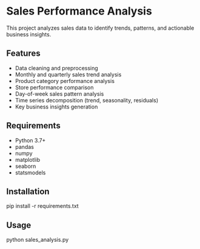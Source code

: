 # Sales Performance Analysis

This project analyzes sales data to identify trends, patterns, and actionable business insights.

## Features

- Data cleaning and preprocessing
- Monthly and quarterly sales trend analysis
- Product category performance analysis
- Store performance comparison
- Day-of-week sales pattern analysis
- Time series decomposition (trend, seasonality, residuals)
- Key business insights generation

## Requirements

- Python 3.7+
- pandas
- numpy
- matplotlib
- seaborn
- statsmodels

## Installation

pip install -r requirements.txt


## Usage

python sales_analysis.py
